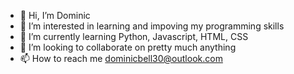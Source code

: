 - 👋 Hi, I’m Dominic
- 👀 I’m interested in learning and impoving my programming skills
- 🌱 I’m currently learning Python, Javascript, HTML, CSS
- 💞️ I’m looking to collaborate on pretty much anything
- 📫 How to reach me dominicbell30@outlook.com

<!---
dobell733/dobell733 is a ✨ special ✨ repository because its `README.md` (this file) appears on your GitHub profile.
You can click the Preview link to take a look at your changes.
--->
